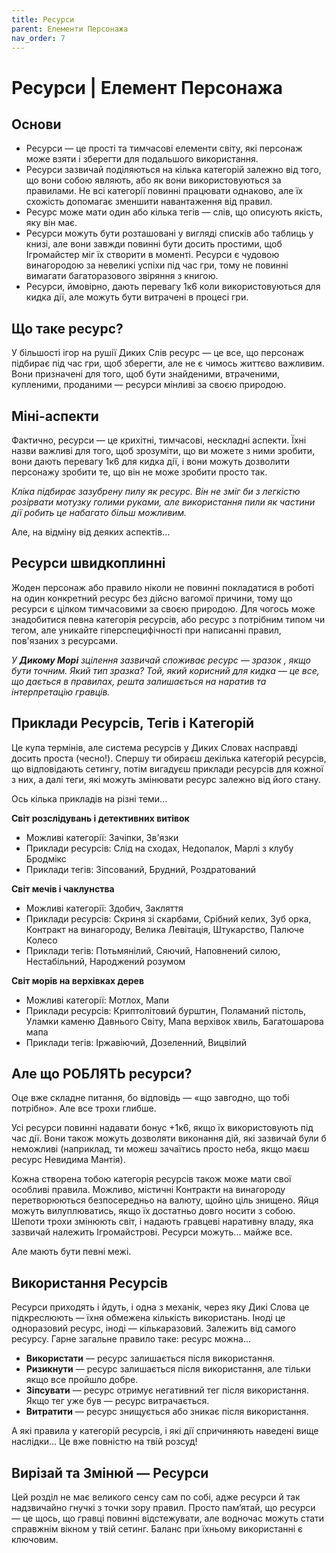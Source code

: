```yaml
---
title: Ресурси
parent: Елементи Персонажа
nav_order: 7
---
```


# Ресурси | Елемент Персонажа

## Основи
- Ресурси — це прості та тимчасові елементи світу, які персонаж може взяти і зберегти для подальшого використання.
- Ресурси зазвичай поділяються на кілька категорій залежно від того, що вони собою являють, або як вони використовуються за правилами. Не всі категорії повинні працювати однаково, але їх схожість допомагає зменшити навантаження від правил.
- Ресурс може мати один або кілька тегів — слів, що описують якість, яку він має.
- Ресурси можуть бути розташовані у вигляді списків або таблиць у книзі, але вони завжди повинні бути досить простими, щоб Ігромайстер міг їх створити в моменті. Ресурси є чудовою винагородою за невеликі успіхи під час гри, тому не повинні вимагати багаторазового звіряння з книгою.
- Ресурси, ймовірно, дають перевагу 1к6 коли використовуються для кидка дії, але можуть бути витрачені в процесі гри.

## Що таке ресурс?
У більшості ігор на рушії Диких Слів ресурс — це все, що персонаж підбирає під час гри, щоб зберегти, але не є чимось життєво важливим. Вони призначені для того, щоб бути знайденими, втраченими, купленими, проданими — ресурси мінливі за своєю природою.

## Міні-аспекти
Фактично, ресурси — це крихітні, тимчасові, нескладні аспекти. Їхні назви важливі для того, щоб зрозуміти, що ви можете з ними зробити, вони дають перевагу 1к6 для кидка дії, і вони можуть дозволити персонажу зробити те, що він не може зробити просто так.

_Кліка підбирає зазубрену пилу як ресурс. Він не зміг би з легкістю розірвати мотузку голими руками, але використання пили як частини дії робить це набагато більш можливим._

Але, на відміну від деяких аспектів…

## Ресурси швидкоплинні
Жоден персонаж або правило ніколи не повинні покладатися в роботі на один конкретний ресурс без дійсно вагомої причини, тому що ресурси є цілком тимчасовими за своєю природою. Для чогось може знадобитися певна категорія ресурсів, або ресурс з потрібним типом чи тегом, але уникайте гіперспецифічності при написанні правил, пов'язаних з ресурсами.

_У **Дикому Морі** зцілення зазвичай споживає ресурс — зразок , якщо бути точним. Який тип зразка? Той, який корисний для кидка — це все, що дається в правилах, решта залишається на наратив та інтерпретацію гравців._

## Приклади Ресурсів, Тегів і Категорій
Це купа термінів, але система ресурсів у Диких Словах насправді досить проста (чесно!). Спершу ти обираєш декілька категорій ресурсів, що відповідають сетингу, потім вигадуєш приклади ресурсів для кожної з них, а далі теги, які можуть змінювати ресурс залежно від його стану.

Ось кілька прикладів на різні теми...

**Світ розслідувань і детективних витівок**
- Можливі категорії: Зачіпки, Зв'язки
- Приклади ресурсів: Слід на сходах, Недопалок, Марлі з клубу Бродмікс
- Приклади тегів: Зіпсований, Брудний, Роздратований

**Світ мечів і чаклунства**
- Можливі категорії: Здобич, Закляття
- Приклади ресурсів: Скриня зі скарбами, Срібний келих, Зуб орка, Контракт на винагороду, Велика Левітація, Штукарство, Палюче Колесо
- Приклади тегів: Потьмянілий, Сяючий, Наповнений силою, Нестабільний, Народжений розумом

**Світ морів на верхівках дерев**
- Можливі категорії: Мотлох, Мапи
- Приклади ресурсів: Криптолітовий бурштин, Поламаний пістоль, Уламки каменю Давнього Світу, Мапа верхівок хвиль, Багатошарова мапа
- Приклади тегів: Іржавіючий, Дозеленний, Вицвілий

## Але що РОБЛЯТЬ ресурси?
Оце вже складне питання, бо відповідь — «що завгодно, що тобі потрібно». Але все трохи глибше.

Усі ресурси повинні надавати бонус +1к6, якщо їх використовують під час дії. Вони також можуть дозволяти виконання дій, які зазвичай були б неможливі (наприклад, ти можеш зачаїтись просто неба, якщо маєш ресурс Невидима Мантія).

Кожна створена тобою категорія ресурсів також може мати свої особливі правила. Можливо, містичні Контракти на винагороду перетворюються безпосередньо на валюту, щойно ціль знищено. Яйця можуть вилуплюватись, якщо їх достатньо довго носити з собою. Шепоти трохи змінюють світ, і надають гравцеві наративну владу, яка зазвичай належить Ігромайстрові. Ресурси можуть... майже все.

Але мають бути певні межі.

## Використання Ресурсів
Ресурси приходять і йдуть, і одна з механік, через яку Дикі Слова це підкреслюють — їхня обмежена кількість використань. Іноді це одноразовий ресурс, іноді — кількаразовий. Залежить від самого ресурсу. Гарне загальне правило таке: ресурс можна...
- **Використати** — ресурс залишається після використання.
- **Ризикнути** — ресурс залишається після використання, але тільки якщо все пройшло добре.
- **Зіпсувати** — ресурс отримує негативний тег після використання. Якщо тег уже був — ресурс витрачається.
- **Витратити** — ресурс знищується або зникає після використання.

А які правила у категорій ресурсів, і які дії спричиняють наведені вище наслідки... Це вже повністю на твій розсуд!

## Вирізай та Змінюй — Ресурси
Цей розділ не має великого сенсу сам по собі, адже ресурси й так надзвичайно гнучкі з точки зору правил. Просто пам’ятай, що ресурси — це щось, що гравці повинні відстежувати, але водночас можуть стати справжнім вікном у твій сетинг. Баланс при їхньому використанні є ключовим.
